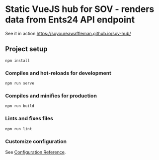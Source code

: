 # Static VueJS hub for SOV - renders data from Ents24 API endpoint

See it in action  https://soyoureawaffleman.github.io/sov-hub/

## Project setup
```
npm install
```

### Compiles and hot-reloads for development
```
npm run serve
```

### Compiles and minifies for production
```
npm run build
```

### Lints and fixes files
```
npm run lint
```

### Customize configuration
See [Configuration Reference](https://cli.vuejs.org/config/).
